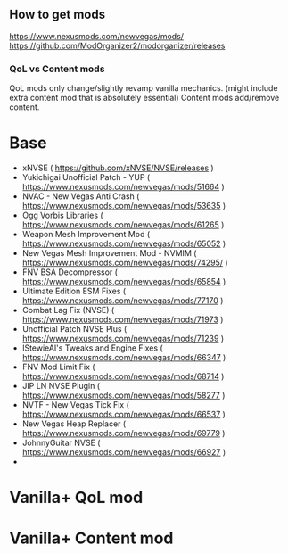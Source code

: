 ## How to get mods

https://www.nexusmods.com/newvegas/mods/
https://github.com/ModOrganizer2/modorganizer/releases

### QoL vs Content mods

QoL mods only change/slightly revamp vanilla mechanics. (might include extra content mod that is absolutely essential)
Content mods add/remove content.

# Base
- xNVSE ( https://github.com/xNVSE/NVSE/releases )
- Yukichigai Unofficial Patch - YUP ( https://www.nexusmods.com/newvegas/mods/51664 )
- NVAC - New Vegas Anti Crash ( https://www.nexusmods.com/newvegas/mods/53635 )
- Ogg Vorbis Libraries ( https://www.nexusmods.com/newvegas/mods/61265 )
- Weapon Mesh Improvement Mod ( https://www.nexusmods.com/newvegas/mods/65052 )
- New Vegas Mesh Improvement Mod - NVMIM ( https://www.nexusmods.com/newvegas/mods/74295/ )
- FNV BSA Decompressor ( https://www.nexusmods.com/newvegas/mods/65854 )
- Ultimate Edition ESM Fixes ( https://www.nexusmods.com/newvegas/mods/77170 )
- Combat Lag Fix (NVSE) ( https://www.nexusmods.com/newvegas/mods/71973 )
- Unofficial Patch NVSE Plus ( https://www.nexusmods.com/newvegas/mods/71239 )
- lStewieAl's Tweaks and Engine Fixes ( https://www.nexusmods.com/newvegas/mods/66347 )
- FNV Mod Limit Fix ( https://www.nexusmods.com/newvegas/mods/68714 )
- JIP LN NVSE Plugin ( https://www.nexusmods.com/newvegas/mods/58277 )
- NVTF - New Vegas Tick Fix ( https://www.nexusmods.com/newvegas/mods/66537 )
- New Vegas Heap Replacer ( https://www.nexusmods.com/newvegas/mods/69779 )
- JohnnyGuitar NVSE ( https://www.nexusmods.com/newvegas/mods/66927 )
- 

# Vanilla+ QoL mod


# Vanilla+ Content mod